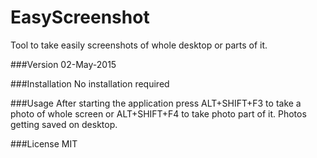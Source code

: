 # EasyScreenshot
Tool to take easily screenshots of whole desktop or parts of it.

###Version
02-May-2015

###Installation
No installation required

###Usage
After starting the application press ALT+SHIFT+F3 to take a photo of whole screen or ALT+SHIFT+F4 to take photo part of it. Photos getting saved on desktop.

###License
MIT